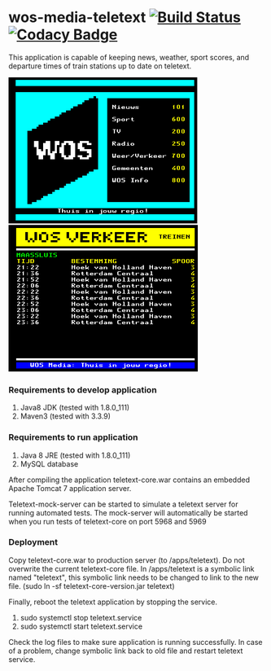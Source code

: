 # wos-media-teletext [![Build Status](https://travis-ci.org/stefankruijt/wos-media-teletext.svg?branch=master)](https://travis-ci.org/stefankruijt/wos-media-teletext) [![Codacy Badge](https://api.codacy.com/project/badge/Grade/c7ae5e6e781a4a3b88adc9934db0f7ff)](https://www.codacy.com/app/stefankruijt1991/wos-media-teletext?utm_source=github.com&amp;utm_medium=referral&amp;utm_content=stefankruijt/wos-media-teletext&amp;utm_campaign=Badge_Grade)

This application is capable of keeping news, weather, sport scores, and departure times of train stations up to date on teletext.

![Index page of teletext](github-screenshots/page100-index.png?raw=true)
![Departures at train stations](github-screenshots/page715-train-departures.png?raw=true)

### Requirements to develop application
1. Java8 JDK (tested with 1.8.0_111)
2. Maven3 (tested with 3.3.9)

### Requirements to run application

1. Java 8 JRE (tested with 1.8.0_111)
2. MySQL database

After compiling the application teletext-core.war contains an embedded Apache Tomcat 7 application server.

Teletext-mock-server can be started to simulate a teletext server for running automated tests.
The mock-server will automatically be started when you run tests of teletext-core on port 5968 and 5969

### Deployment

Copy teletext-core.war to production server (to /apps/teletext). Do not overwrite the current teletext-core file.
In /apps/teletext is a symbolic link named "teletext", this symbolic link needs to be changed to link to the new file.
(sudo ln -sf teletext-core-version.jar teletext)

Finally, reboot the teletext application by stopping the service.
1. sudo systemctl stop teletext.service
2. sudo systemctl start teletext.service

Check the log files to make sure application is running successfully. In case of a problem, change symbolic link back to old file and restart teletext service.
